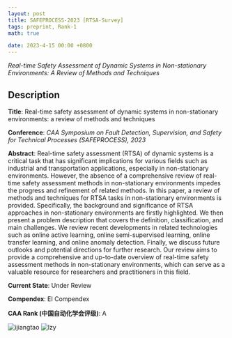 ```yaml
---
layout: post
title: SAFEPROCESS-2023 [RTSA-Survey]
tags: preprint, Rank-1
math: true

date: 2023-4-15 00:00 +0800
---
```

*Real-time Safety Assessment of Dynamic Systems in Non-stationary Environments: A Review of Methods and Techniques*

## Description

**Title**: Real-time safety assessment of dynamic systems in non-stationary environments: a review of methods and techniques

**Conference**: *CAA Symposium on Fault Detection, Supervision, and Safety for Technical Processes (SAFEPROCESS), 2023*

**Abstract**: Real-time safety assessment (RTSA) of dynamic systems is a critical task that has significant implications for various fields such as industrial and transportation applications, especially in non-stationary environments. However, the absence of a comprehensive review of real-time safety assessment methods in non-stationary environments impedes the progress and refinement of related methods. In this paper, a review of methods and techniques for RTSA tasks in non-stationary environments is provided. Specifically, the background and significance of RTSA approaches in non-stationary environments are firstly highlighted. We then present a problem description that covers the definition, classification, and main challenges. We review recent developments in related technologies such as online active learning, online semi-supervised learning, online transfer learning, and online anomaly detection. Finally, we discuss future outlooks and potential directions for further research. Our review aims to provide a comprehensive and up-to-date overview of real-time safety assessment methods in non-stationary environments, which can serve as a valuable resource for researchers and practitioners in this field.

**Current State**: Under Review

**Compendex**: EI Compendex

**CAA Rank (中国自动化学会评级)**: A

![ijiangtao](https://ipictures.github.io/me/phonephoto/ijiangtao201902172323.jpg)
![lzy](https://github.com/Samlzy/my_pic/blob/master/Jiaolong_fig.jpeg)


